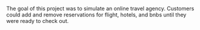 The goal of this project was to simulate an online travel agency.
Customers could add and remove reservations for flight, hotels, and bnbs
until they were ready to check out. 
